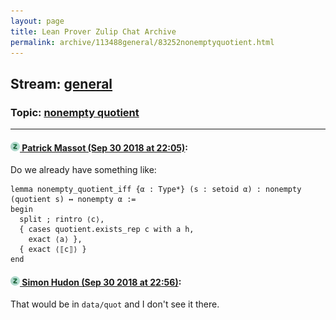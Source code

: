 ```yaml
---
layout: page
title: Lean Prover Zulip Chat Archive 
permalink: archive/113488general/83252nonemptyquotient.html
---
```


## Stream: [general](index.html)
### Topic: [nonempty quotient](83252nonemptyquotient.html)

---

#### [![Click to go to Zulip](../../assets/img/zulip2.png) Patrick Massot (Sep 30 2018 at 22:05)](https://leanprover.zulipchat.com/#narrow/stream/113488-general/topic/nonempty%20quotient/near/134934075):
Do we already have something like:
```lean
lemma nonempty_quotient_iff {α : Type*} (s : setoid α) : nonempty (quotient s) ↔ nonempty α :=
begin
  split ; rintro ⟨c⟩,
  { cases quotient.exists_rep c with a h, 
    exact ⟨a⟩ },
  { exact ⟨⟦c⟧⟩ }
end
```

#### [![Click to go to Zulip](../../assets/img/zulip2.png) Simon Hudon (Sep 30 2018 at 22:56)](https://leanprover.zulipchat.com/#narrow/stream/113488-general/topic/nonempty%20quotient/near/134935619):
That would be in `data/quot` and I don't see it there.

